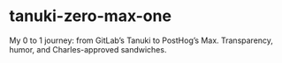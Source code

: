 # tanuki-zero-max-one
My 0 to 1 journey: from GitLab’s Tanuki to PostHog’s Max. Transparency, humor, and Charles-approved sandwiches.
